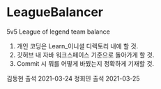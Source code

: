 # LeagueBalancer
5v5 League of legend team balance

1. 개인 코딩은 Learn_이니셜 디렉토리 내에 할 것.
2. 깃허브 내 자바 워크스페이스 기준으로 돌아가게 할 것.
3. Commit 시 뭐를 어떻게 바꿨는지 정확하게 기재할 것.

김동현 출석 2021-03-24
정회민 출석 2021-03-25
